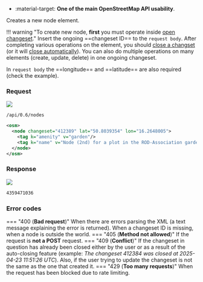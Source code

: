 <div class="grid cards" markdown>

- :material-target: **One of the main OpenStreetMap API usability**.

</div>

Creates a new node element.

!!! warning "To create new node, **first** you must operate inside [open changeset](open_changeset.md)."
    Insert the ongoing ==changeset ID== to the `request body`. After completing various operations on the element, you should [close a changset](close_changeset.md) (or it will [close automatically](../general_informations/changesets.md#changesets-attributes)). You can also do multiple operations on many elements (create, update, delete) in one ongoing changeset.

In `request body` the ==longitude== and ==latitude== are also required (check the example).

### Request

![](https://img.shields.io/badge/POST-blue)

```
/api/0.6/nodes
```

``` xml title="createNodeBody_example.xml" hl_lines="2"
<osm>
  <node changeset="412389" lat="50.8039354" lon="16.2648005">
    <tag k="amenity" v="garden"/>
    <tag k="name" v="Node (2nd) for a plot in the ROD-Association garden"/>
  </node>
</osm>
```

### Response

![](https://img.shields.io/badge/Response-200%20OK-brightgreen)

``` xml title="nodeID_example.xml" linenums="1"
4359471036
```

### Error codes

=== "400 (**Bad request**)"
    When there are errors parsing the XML (a text message explaining the error is returned). When a changeset ID is missing, when a node is outside the world.
=== "405 (**Method not allowed**)"
    If the request is **not a POST** request.<!--niepotrzebne pogrubienie-->
=== "409 (**Conflict**)"
    If the changeset in question has already been closed either by the user or as a result of the auto-closing feature (example: *The changeset 412384 was closed at 2025-04-23 11:51:26 UTC*). Also, if the user trying to update the changeset is not the same as the one that created it.
=== "429 (**Too many requests**)"
    When the request has been blocked due to rate limiting.